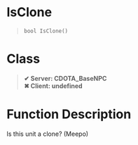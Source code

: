 # IsClone
> `bool IsClone()`
# Class
> __✔ Server: CDOTA_BaseNPC__  
> __✖ Client: undefined__  
# Function Description
Is this unit a clone? (Meepo)
